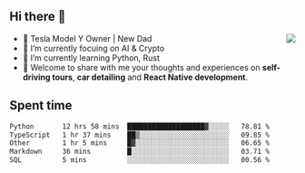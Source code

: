 ## Hi there 👋
<img align="right" src="https://github-readme-stats.vercel.app/api?username=ljunb&show_icons=true&icon_color=CE1D2D&text_color=718096&bg_color=00000000&hide_title=true&hide_border=true" />

- 🚗 Tesla Model Y Owner | New Dad
- 🔭 I’m currently focuing on AI & Crypto
- 🌱 I’m currently learning Python, Rust
- 💬 Welcome to share with me your thoughts and experiences on **self-driving tours**, **car detailing** and **React Native development**.




## Spent time
<!--START_SECTION:waka-->

```txt
Python       12 hrs 58 mins  ███████████████████▓░░░░░   78.81 %
TypeScript   1 hr 37 mins    ██▒░░░░░░░░░░░░░░░░░░░░░░   09.85 %
Other        1 hr 5 mins     █▓░░░░░░░░░░░░░░░░░░░░░░░   06.65 %
Markdown     36 mins         █░░░░░░░░░░░░░░░░░░░░░░░░   03.71 %
SQL          5 mins          ░░░░░░░░░░░░░░░░░░░░░░░░░   00.56 %
```

<!--END_SECTION:waka-->
